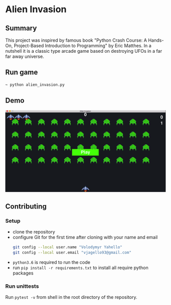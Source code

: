 # Alien Invasion

## Summary
This project was inspired by famous book "Python Crash Course: A Hands-On, Project-Based Introduction to Programming" by Eric Matthes.
In a nutshell it is a classic type arcade game based on destroying UFOs in a far far away universe.

## Run game
```bash
~ python alien_invasion.py
```

## Demo
![Screenshot](alien_invasion/images/alien_invasion.png)

## Contributing

### Setup
- clone the repository
- configure Git for the first time after cloning with your name and email
  ```bash
  git config --local user.name "Volodymyr Yahello"
  git config --local user.email "vjagello93@gmail.com"
  ```
- `python3.6` is required to run the code
- run `pip install -r requirements.txt` to install all require python packages

### Run unittests
Run `pytest -v` from shell in the root directory of the repository.
